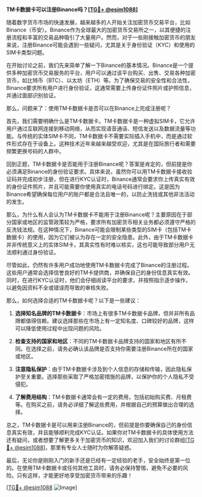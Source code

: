 **TM卡数据卡可以注册Binance吗？[[TG💪+ @esim1088](https://t.me/s/esim1088)]**

随着数字货币市场的快速发展，越来越多的人开始关注加密货币交易平台，比如Binance（币安）。Binance作为全球最大的加密货币交易所之一，以其便捷的注册流程和丰富的交易品种吸引了大量用户。然而，对于一些刚接触加密货币的朋友来说，注册Binance可能会遇到一些疑问，尤其是关于身份验证（KYC）和使用的SIM卡类型问题。

在开始讨论之前，我们先来简单了解一下Binance的基本情况。Binance是一个提供多种加密货币交易服务的平台，用户可以通过该平台购买、出售、交易各种加密货币，如比特币（BTC）、以太坊（ETH）等。为了确保交易的安全性和合法性，Binance要求所有用户进行身份验证，这通常需要上传身份证件照片或护照信息，并通过面部识别验证。

那么，问题来了：使用TM卡数据卡是否可以在Binance上完成注册呢？

首先，我们需要明确什么是TM卡数据卡。TM卡数据卡是一种虚拟SIM卡，它允许用户通过互联网连接到移动网络，从而实现语音通话、短信发送以及数据流量等功能。与传统的实体SIM卡不同，TM卡数据卡不需要实际插入手机中，而是通过软件形式存在于设备上。这种技术近年来越来越受欢迎，尤其是在国际旅行者和需要频繁更换号码的人群中。

回到正题，TM卡数据卡是否能用于注册Binance呢？答案是肯定的，但前提是你必须满足Binance的身份验证要求。具体来说，虽然你可以用TM卡数据卡接收验证码并完成初步注册，但在进行KYC认证时，Binance通常会要求你上传真实有效的身份证件照片，并且可能需要你使用真实的电话号码进行绑定。这是因为Binance希望确保每位用户的账户都是合法且唯一的，以防止洗钱或其他非法活动的发生。

那么，为什么有人会认为TM卡数据卡不能用于注册Binance呢？主要原因在于部分国家或地区的监管政策较为严格，要求所有加密货币相关业务都必须遵守严格的反洗钱法规。在这种情况下，Binance可能会限制某些类型的SIM卡（包括TM卡数据卡）的使用，因为它们被认为存在一定的安全隐患。此外，由于TM卡数据卡并非传统意义上的实体SIM卡，其真实性有时难以核实，这也可能导致部分用户无法顺利通过身份验证。

尽管如此，仍然有许多用户成功地使用TM卡数据卡完成了Binance的注册过程。这些用户通常会选择信誉良好的TM卡提供商，并确保自己的身份信息真实有效。同时，在进行KYC认证时，他们会仔细阅读平台的要求，并按照指示逐步操作，以避免因资料不全或错误而导致的审核失败。

那么，如何选择合适的TM卡数据卡呢？以下是一些建议：

1. **选择知名品牌的TM卡数据卡**：市场上有很多TM卡数据卡品牌，但并非所有品牌都值得信赖。建议选择那些在市场上有一定知名度、口碑较好的品牌，这样可以降低使用过程中出现问题的风险。
   
2. **检查支持的国家和地区**：不同的TM卡数据卡品牌支持的国家和地区有所不同。在选择之前，请务必确认该品牌是否支持你需要注册Binance所在的国家或地区。

3. **注意隐私保护**：由于TM卡数据卡涉及到个人信息的存储和传输，因此隐私保护至关重要。选择那些采取了严格加密措施的品牌，以保护你的个人隐私不受侵犯。

4. **了解费用结构**：TM卡数据卡通常会有一定的费用，包括初始购买费、月租费等。在购买之前，请务必详细了解这些费用，并根据自己的预算做出合理的选择。

总之，TM卡数据卡是可以用来注册Binance的，但前提是你要确保自己的身份信息真实有效，并且能够顺利完成KYC认证。如果你对TM卡数据卡的具体使用方法还有疑问，或者想要了解更多关于加密货币的知识，欢迎加入我们的讨论群组[[TG💪+ @esim1088](https://t.me/s/esim1088)]，那里有专业人士随时为你解答疑惑。

最后，无论你是刚刚入门的新手还是已经有一定经验的老手，安全始终是第一位的。在使用TM卡数据卡或任何其他工具时，请务必保持警惕，避免不必要的风险。只有这样，才能更好地享受加密货币带来的乐趣！

[[TG💪+ @esim1088](https://t.me/s/esim1088) ![Image](https://i.postimg.cc/4NQfJmqS/Snipaste-2025-05-13-00-14-12.png)]